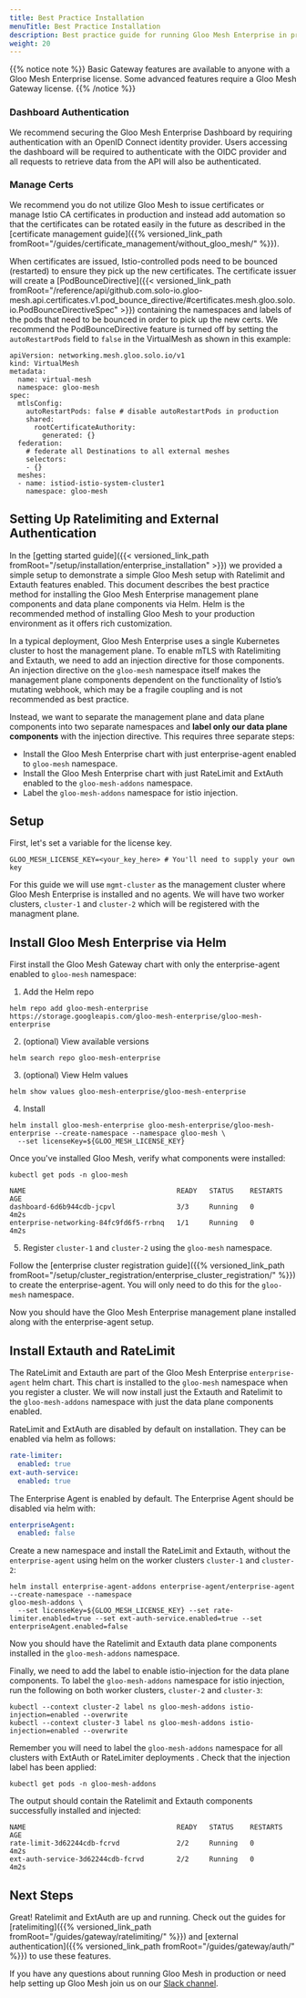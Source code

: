 ```yaml
---
title: Best Practice Installation
menuTitle: Best Practice Installation
description: Best practice guide for running Gloo Mesh Enterprise in production
weight: 20
---
```


{{% notice note %}} Basic Gateway features are available to anyone with a Gloo Mesh Enterprise license. Some advanced features require a Gloo Mesh Gateway license. {{% /notice %}}

### Dashboard Authentication

We recommend securing the Gloo Mesh Enterprise Dashboard by requiring authentication with an OpenID Connect identity provider.
Users accessing the dashboard will be required to authenticate with the OIDC provider and all requests to retrieve data from the API will also be authenticated.

### Manage Certs

We recommend you do not utilize Gloo Mesh to issue certificates or manage Istio CA certificates in production
and instead add automation so that the certificates can be rotated easily in the future as described in the [certificate management guide]({{% versioned_link_path fromRoot="/guides/certificate_management/without_gloo_mesh/" %}}).

When certificates are issued, Istio-controlled pods need to be bounced (restarted) to ensure they pick up the new certificates.
The certificate issuer will create a [PodBounceDirective]({{< versioned_link_path fromRoot="/reference/api/github.com.solo-io.gloo-mesh.api.certificates.v1.pod_bounce_directive/#certificates.mesh.gloo.solo.io.PodBounceDirectiveSpec" >}}) 
containing the namespaces and labels of the pods that need to be bounced in order to pick up the new certs. We recommend the PodBounceDirective feature is turned off by setting the `autoRestartPods` field to `false` in the VirtualMesh as shown in this example:

```shell
apiVersion: networking.mesh.gloo.solo.io/v1
kind: VirtualMesh
metadata:
  name: virtual-mesh
  namespace: gloo-mesh
spec:
  mtlsConfig:
    autoRestartPods: false # disable autoRestartPods in production
    shared:
      rootCertificateAuthority:
        generated: {}
  federation:
    # federate all Destinations to all external meshes
    selectors:
    - {}
  meshes:
  - name: istiod-istio-system-cluster1
    namespace: gloo-mesh
```


## Setting Up Ratelimiting and External Authentication

In the [getting started guide]({{< versioned_link_path fromRoot="/setup/installation/enterprise_installation" >}}) 
we provided a simple setup to demonstrate a simple Gloo Mesh setup with Ratelimit and Extauth features enabled. 
This document describes the best practice method for installing the Gloo Mesh Enterprise management plane components and data plane components via Helm.
Helm is the recommended method of installing Gloo Mesh to your production environment as it offers rich customization.

In a typical deployment, Gloo Mesh Enterprise uses a single Kubernetes cluster to host the management plane. 
To enable mTLS with Ratelimiting and Extauth, we need to add an injection directive for those components. 
An injection directive on the `gloo-mesh` namespace itself makes the management plane components dependent on the functionality of 
Istio’s mutating webhook, which may be a fragile coupling and is not recommended as best practice. 

Instead, we want to separate the management plane and data plane components into two separate namespaces and **label only our data plane components** with the injection directive. 
This requires three separate steps: 

- Install the Gloo Mesh Enterprise chart with just enterprise-agent enabled to `gloo-mesh` namespace.
- Install the Gloo Mesh Enterprise chart with just RateLimit and ExtAuth enabled to the `gloo-mesh-addons` namespace.
- Label the `gloo-mesh-addons` namespace for istio injection.

## Setup

First, let's set a variable for the license key.

```shell
GLOO_MESH_LICENSE_KEY=<your_key_here> # You'll need to supply your own key
```

For this guide we will use `mgmt-cluster` as the management cluster where Gloo Mesh Enterprise is installed and no agents. We will have two 
worker clusters, `cluster-1` and `cluster-2` which will be registered with the managment plane.

## Install Gloo Mesh Enterprise via Helm

First install the Gloo Mesh Gateway chart with only the enterprise-agent enabled to `gloo-mesh` namespace:

1. Add the Helm repo

```shell
helm repo add gloo-mesh-enterprise https://storage.googleapis.com/gloo-mesh-enterprise/gloo-mesh-enterprise
```

2. (optional) View available versions

```shell
helm search repo gloo-mesh-enterprise
```

3. (optional) View Helm values

```shell
helm show values gloo-mesh-enterprise/gloo-mesh-enterprise
```

4. Install

```shell
helm install gloo-mesh-enterprise gloo-mesh-enterprise/gloo-mesh-enterprise --create-namespace --namespace gloo-mesh \
  --set licenseKey=${GLOO_MESH_LICENSE_KEY}
```

Once you've installed Gloo Mesh, verify what components were installed:

```shell
kubectl get pods -n gloo-mesh
```

```shell
NAME                                     READY   STATUS    RESTARTS   AGE
dashboard-6d6b944cdb-jcpvl               3/3     Running   0          4m2s
enterprise-networking-84fc9fd6f5-rrbnq   1/1     Running   0          4m2s
```

5. Register `cluster-1` and `cluster-2` using the `gloo-mesh` namespace. 

Follow the [enterprise cluster registration guide]({{% versioned_link_path fromRoot="/setup/cluster_registration/enterprise_cluster_registration/" %}}) to create the enterprise-agent. 
You will only need to do this for the `gloo-mesh` namespace.

Now you should have the Gloo Mesh Enterprise management plane installed along with the enterprise-agent setup.

## Install Extauth and RateLimit

The RateLimit and Extauth are part of the Gloo Mesh Enterprise `enterprise-agent` helm chart. This chart is installed to the 
`gloo-mesh` namespace when you register a cluster. We will now install just the Extauth and Ratelimit to the `gloo-mesh-addons` namespace with just the data plane components enabled.

RateLimit and ExtAuth are disabled by default on installation. They can be enabled via helm as follows:

```yaml
rate-limiter: 
  enabled: true
ext-auth-service: 
  enabled: true
```

The Enterprise Agent is enabled by default. The Enterprise Agent should be disabled via helm with:

```yaml
enterpriseAgent:
  enabled: false
```

Create a new namespace and install the RateLimit and Extauth, without the `enterprise-agent` using helm on the worker clusters `cluster-1` and `cluster-2`:

```shell
helm install enterprise-agent-addons enterprise-agent/enterprise-agent --create-namespace --namespace 
gloo-mesh-addons \
  --set licenseKey=${GLOO_MESH_LICENSE_KEY} --set rate-limiter.enabled=true --set ext-auth-service.enabled=true --set enterpriseAgent.enabled=false
```

Now you should have the Ratelimit and Extauth data plane components installed in the `gloo-mesh-addons` namespace.

Finally, we need to add the label to enable istio-injection for the data plane components. 
To label the `gloo-mesh-addons` namespace for istio injection, run the following on both worker clusters, `cluster-2` and `cluster-3`:

```shell
kubectl --context cluster-2 label ns gloo-mesh-addons istio-injection=enabled --overwrite
kubectl --context cluster-3 label ns gloo-mesh-addons istio-injection=enabled --overwrite
```

Remember you will need to label the `gloo-mesh-addons` namespace for all clusters with ExtAuth or RateLimiter deployments . Check that the injection label
has been applied:

```shell
kubectl get pods -n gloo-mesh-addons
```

The output should contain the Ratelimit and Extauth components successfully installed and injected:

```shell
NAME                                     READY   STATUS    RESTARTS   AGE
rate-limit-3d62244cdb-fcrvd              2/2     Running   0          4m2s
ext-auth-service-3d62244cdb-fcrvd        2/2     Running   0          4m2s
```

## Next Steps

Great! Ratelimit and ExtAuth are up and running. Check out the guides for [ratelimiting]({{% versioned_link_path fromRoot="/guides/gateway/ratelimiting/" %}}) and [external authentication]({{% versioned_link_path fromRoot="/guides/gateway/auth/" %}})
to use these features. 

If you have any questions about running Gloo Mesh in production or need help setting up Gloo Mesh join us on our [Slack channel](https://slack.solo.io/).